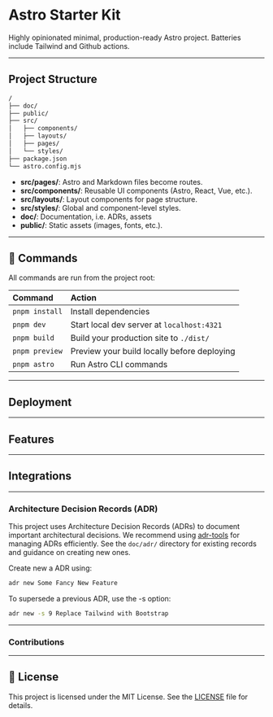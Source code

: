 # Astro Starter Kit

Highly opinionated minimal, production-ready Astro project. Batteries include Tailwind and Github actions.

---

## Project Structure

```bash
/
├── doc/
├── public/
├── src/
│   ├── components/
│   ├── layouts/
│   ├── pages/
│   └── styles/
├── package.json
└── astro.config.mjs
```

- **src/pages/**: Astro and Markdown files become routes.
- **src/components/**: Reusable UI components (Astro, React, Vue, etc.).
- **src/layouts/**: Layout components for page structure.
- **src/styles/**: Global and component-level styles.
- **doc/**: Documentation, i.e. ADRs, assets
- **public/**: Static assets (images, fonts, etc.).

---

## 🧞 Commands

All commands are run from the project root:

| Command         | Action                                      |
| :--------------| :------------------------------------------- |
| `pnpm install` | Install dependencies                         |
| `pnpm dev`     | Start local dev server at `localhost:4321`   |
| `pnpm build`   | Build your production site to `./dist/`      |
| `pnpm preview` | Preview your build locally before deploying  |
| `pnpm astro`   | Run Astro CLI commands                       |

---

## Deployment

<!--
Add deployment instructions for your preferred platform (e.g., Netlify, Vercel, GitHub Pages).
-->

---

## Features

<!--
List key features of your project or starter (e.g., Tailwind CSS, MDX support, etc.).
-->

---

## Integrations

<!--
Document any Astro integrations or plugins used in this project.
-->

---

### Architecture Decision Records (ADR)

This project uses Architecture Decision Records (ADRs) to document important architectural decisions. We recommend using [adr-tools](https://github.com/npryce/adr-tools) for managing ADRs efficiently. See the `doc/adr/` directory for existing records and guidance on creating new ones.

Create new a ADR using:

```bash
adr new Some Fancy New Feature
```

To supersede a previous ADR, use the -s option:

```bash
adr new -s 9 Replace Tailwind with Bootstrap
```

---

### Contributions

<!--
Add guidelines for contributing to this project.
-->

---

## 📄 License

This project is licensed under the MIT License. See the [LICENSE](./LICENSE) file for details.

